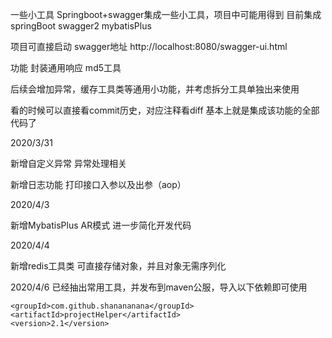 一些小工具
Springboot+swagger集成一些小工具，项目中可能用得到
目前集成
springBoot
swagger2
mybatisPlus

项目可直接启动 
swagger地址 http://localhost:8080/swagger-ui.html

功能
封装通用响应
md5工具

后续会增加异常，缓存工具类等通用小功能，并考虑拆分工具单独出来使用


看的时候可以直接看commit历史，对应注释看diff 基本上就是集成该功能的全部代码了


2020/3/31

新增自定义异常 异常处理相关

新增日志功能 打印接口入参以及出参（aop）

2020/4/3

新增MybatisPlus AR模式 进一步简化开发代码

2020/4/4

新增redis工具类 可直接存储对象，并且对象无需序列化

2020/4/6
已经抽出常用工具，并发布到maven公服，导入以下依赖即可使用
    
    <groupId>com.github.shanananana</groupId>
    <artifactId>projectHelper</artifactId>
    <version>2.1</version>
    
    


